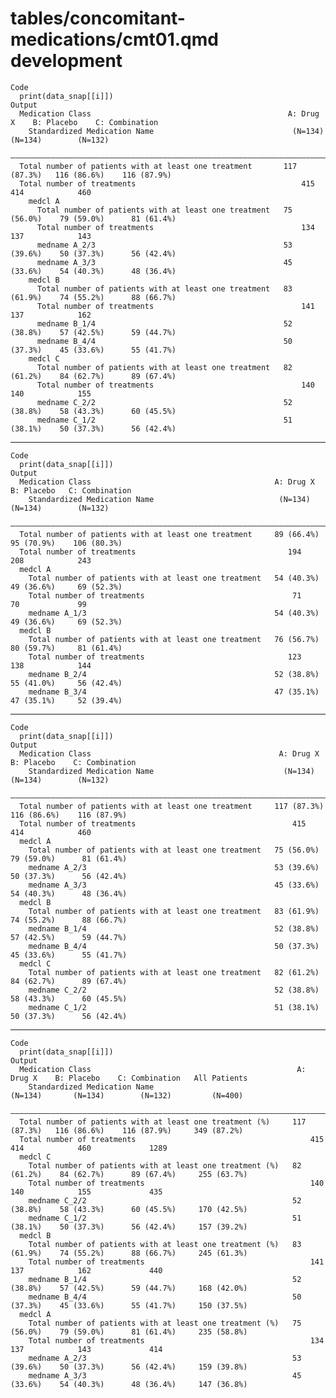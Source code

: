 # tables/concomitant-medications/cmt01.qmd development

    Code
      print(data_snap[[i]])
    Output
      Medication Class                                            A: Drug X    B: Placebo    C: Combination
        Standardized Medication Name                               (N=134)       (N=134)        (N=132)    
      —————————————————————————————————————————————————————————————————————————————————————————————————————
      Total number of patients with at least one treatment       117 (87.3%)   116 (86.6%)    116 (87.9%)  
      Total number of treatments                                     415           414            460      
        medcl A                                                                                            
          Total number of patients with at least one treatment   75 (56.0%)    79 (59.0%)      81 (61.4%)  
          Total number of treatments                                 134           137            143      
          medname A_2/3                                          53 (39.6%)    50 (37.3%)      56 (42.4%)  
          medname A_3/3                                          45 (33.6%)    54 (40.3%)      48 (36.4%)  
        medcl B                                                                                            
          Total number of patients with at least one treatment   83 (61.9%)    74 (55.2%)      88 (66.7%)  
          Total number of treatments                                 141           137            162      
          medname B_1/4                                          52 (38.8%)    57 (42.5%)      59 (44.7%)  
          medname B_4/4                                          50 (37.3%)    45 (33.6%)      55 (41.7%)  
        medcl C                                                                                            
          Total number of patients with at least one treatment   82 (61.2%)    84 (62.7%)      89 (67.4%)  
          Total number of treatments                                 140           140            155      
          medname C_2/2                                          52 (38.8%)    58 (43.3%)      60 (45.5%)  
          medname C_1/2                                          51 (38.1%)    50 (37.3%)      56 (42.4%)  

---

    Code
      print(data_snap[[i]])
    Output
      Medication Class                                         A: Drug X    B: Placebo   C: Combination
        Standardized Medication Name                            (N=134)      (N=134)        (N=132)    
      —————————————————————————————————————————————————————————————————————————————————————————————————
      Total number of patients with at least one treatment     89 (66.4%)   95 (70.9%)    106 (80.3%)  
      Total number of treatments                                  194          208            243      
      medcl A                                                                                          
        Total number of patients with at least one treatment   54 (40.3%)   49 (36.6%)     69 (52.3%)  
        Total number of treatments                                 71           70             99      
        medname A_1/3                                          54 (40.3%)   49 (36.6%)     69 (52.3%)  
      medcl B                                                                                          
        Total number of patients with at least one treatment   76 (56.7%)   80 (59.7%)     81 (61.4%)  
        Total number of treatments                                123          138            144      
        medname B_2/4                                          52 (38.8%)   55 (41.0%)     56 (42.4%)  
        medname B_3/4                                          47 (35.1%)   47 (35.1%)     52 (39.4%)  

---

    Code
      print(data_snap[[i]])
    Output
      Medication Class                                          A: Drug X    B: Placebo    C: Combination
        Standardized Medication Name                             (N=134)       (N=134)        (N=132)    
      ———————————————————————————————————————————————————————————————————————————————————————————————————
      Total number of patients with at least one treatment     117 (87.3%)   116 (86.6%)    116 (87.9%)  
      Total number of treatments                                   415           414            460      
      medcl A                                                                                            
        Total number of patients with at least one treatment   75 (56.0%)    79 (59.0%)      81 (61.4%)  
        medname A_2/3                                          53 (39.6%)    50 (37.3%)      56 (42.4%)  
        medname A_3/3                                          45 (33.6%)    54 (40.3%)      48 (36.4%)  
      medcl B                                                                                            
        Total number of patients with at least one treatment   83 (61.9%)    74 (55.2%)      88 (66.7%)  
        medname B_1/4                                          52 (38.8%)    57 (42.5%)      59 (44.7%)  
        medname B_4/4                                          50 (37.3%)    45 (33.6%)      55 (41.7%)  
      medcl C                                                                                            
        Total number of patients with at least one treatment   82 (61.2%)    84 (62.7%)      89 (67.4%)  
        medname C_2/2                                          52 (38.8%)    58 (43.3%)      60 (45.5%)  
        medname C_1/2                                          51 (38.1%)    50 (37.3%)      56 (42.4%)  

---

    Code
      print(data_snap[[i]])
    Output
      Medication Class                                              A: Drug X    B: Placebo    C: Combination   All Patients
        Standardized Medication Name                                 (N=134)       (N=134)        (N=132)         (N=400)   
      ——————————————————————————————————————————————————————————————————————————————————————————————————————————————————————
      Total number of patients with at least one treatment (%)     117 (87.3%)   116 (86.6%)    116 (87.9%)     349 (87.2%) 
      Total number of treatments                                       415           414            460             1289    
      medcl C                                                                                                               
        Total number of patients with at least one treatment (%)   82 (61.2%)    84 (62.7%)      89 (67.4%)     255 (63.7%) 
        Total number of treatments                                     140           140            155             435     
        medname C_2/2                                              52 (38.8%)    58 (43.3%)      60 (45.5%)     170 (42.5%) 
        medname C_1/2                                              51 (38.1%)    50 (37.3%)      56 (42.4%)     157 (39.2%) 
      medcl B                                                                                                               
        Total number of patients with at least one treatment (%)   83 (61.9%)    74 (55.2%)      88 (66.7%)     245 (61.3%) 
        Total number of treatments                                     141           137            162             440     
        medname B_1/4                                              52 (38.8%)    57 (42.5%)      59 (44.7%)     168 (42.0%) 
        medname B_4/4                                              50 (37.3%)    45 (33.6%)      55 (41.7%)     150 (37.5%) 
      medcl A                                                                                                               
        Total number of patients with at least one treatment (%)   75 (56.0%)    79 (59.0%)      81 (61.4%)     235 (58.8%) 
        Total number of treatments                                     134           137            143             414     
        medname A_2/3                                              53 (39.6%)    50 (37.3%)      56 (42.4%)     159 (39.8%) 
        medname A_3/3                                              45 (33.6%)    54 (40.3%)      48 (36.4%)     147 (36.8%) 

